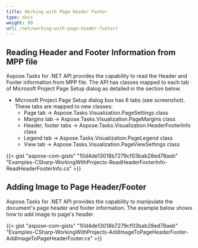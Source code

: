```yaml
---
title: Working with Page Header Footer
type: docs
weight: 90
url: /net/working-with-page-header-footer/
---
```


## **Reading Header and Footer Information from MPP file**
Aspose.Tasks for .NET API provides the capability to read the Header and Footer information from MPP file. The API has classes mapped to each tab of Microsoft Project Page Setup dialog as detailed in the section below.

- Microsoft Project Page Setup dialog box has 6 tabs (see screenshot). These tabs are mapped to new classes:
  - Page tab -> Aspose.Tasks.Visualization.PageSettings class
  - Margins tab -> Aspose.Tasks.Visualization.PageMargins class
  - Header, footer tabs -> Aspose.Tasks.Visualization.HeaderFooterInfo class
  - Legend tab -> Aspose.Tasks.Visualization.PageLegend class
  - View tab -> Aspose.Tasks.Visualization.PageViewSettings class

{{< gist "aspose-com-gists" "10d4de13018b7279cf03bab28ed78aeb" "Examples-CSharp-WorkingWithProjects-ReadHeaderFooterInfo-ReadHeaderFooterInfo.cs" >}}
## **Adding Image to Page Header/Footer**
Aspose.Tasks for .NET API provides the capability to manipulate the document's page header and footer information. The example below shows how to add image to page's header.

{{< gist "aspose-com-gists" "10d4de13018b7279cf03bab28ed78aeb" "Examples-CSharp-WorkingWithProjects-AddImageToPageHeaderFooter-AddImageToPageHeaderFooter.cs" >}}

